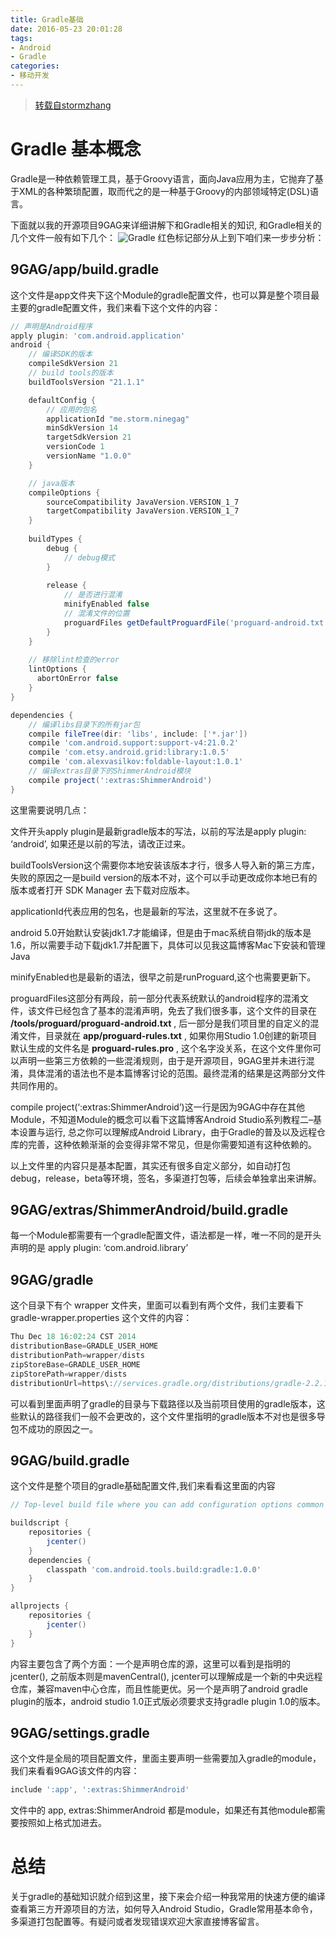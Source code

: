 ```yaml
---
title: Gradle基础
date: 2016-05-23 20:01:28
tags:
- Android
- Gradle
categories:
- 移动开发
---
```


> [转载自stormzhang](http://stormzhang.com/devtools/2014/12/18/android-studio-tutorial4/)


# Gradle 基本概念

Gradle是一种依赖管理工具，基于Groovy语言，面向Java应用为主，它抛弃了基于XML的各种繁琐配置，取而代之的是一种基于Groovy的内部领域特定(DSL)语言。

下面就以我的开源项目9GAG来详细讲解下和Gradle相关的知识, 和Gradle相关的几个文件一般有如下几个：
![Gradle](http://7xruee.com1.z0.glb.clouddn.com/gradle1.png)
红色标记部分从上到下咱们来一步步分析：
<!--more-->
## 9GAG/app/build.gradle
这个文件是app文件夹下这个Module的gradle配置文件，也可以算是整个项目最主要的gradle配置文件，我们来看下这个文件的内容：

```gradle
// 声明是Android程序
apply plugin: 'com.android.application'
android {
    // 编译SDK的版本
    compileSdkVersion 21
    // build tools的版本
    buildToolsVersion "21.1.1"

    defaultConfig {
    	// 应用的包名
        applicationId "me.storm.ninegag"
        minSdkVersion 14
        targetSdkVersion 21
        versionCode 1
        versionName "1.0.0"
    }

    // java版本
    compileOptions {
        sourceCompatibility JavaVersion.VERSION_1_7
        targetCompatibility JavaVersion.VERSION_1_7
    }
    
    buildTypes {
        debug {
            // debug模式
        }
        
        release {
            // 是否进行混淆
            minifyEnabled false
            // 混淆文件的位置
            proguardFiles getDefaultProguardFile('proguard-android.txt'), 'proguard-rules.txt'
        }
    }
    
    // 移除lint检查的error
    lintOptions {
      abortOnError false
    }
}

dependencies {
    // 编译libs目录下的所有jar包
    compile fileTree(dir: 'libs', include: ['*.jar'])
    compile 'com.android.support:support-v4:21.0.2'
    compile 'com.etsy.android.grid:library:1.0.5'
    compile 'com.alexvasilkov:foldable-layout:1.0.1'
    // 编译extras目录下的ShimmerAndroid模块
    compile project(':extras:ShimmerAndroid')
}
```
这里需要说明几点：

文件开头apply plugin是最新gradle版本的写法，以前的写法是apply plugin: ‘android’, 如果还是以前的写法，请改正过来。

buildToolsVersion这个需要你本地安装该版本才行，很多人导入新的第三方库，失败的原因之一是build version的版本不对，这个可以手动更改成你本地已有的版本或者打开 SDK Manager 去下载对应版本。

applicationId代表应用的包名，也是最新的写法，这里就不在多说了。

android 5.0开始默认安装jdk1.7才能编译，但是由于mac系统自带jdk的版本是1.6，所以需要手动下载jdk1.7并配置下，具体可以见我这篇博客Mac下安装和管理Java

minifyEnabled也是最新的语法，很早之前是runProguard,这个也需要更新下。

proguardFiles这部分有两段，前一部分代表系统默认的android程序的混淆文件，该文件已经包含了基本的混淆声明，免去了我们很多事，这个文件的目录在 **/tools/proguard/proguard-android.txt** , 后一部分是我们项目里的自定义的混淆文件，目录就在 **app/proguard-rules.txt** , 如果你用Studio 1.0创建的新项目默认生成的文件名是 **proguard-rules.pro** , 这个名字没关系，在这个文件里你可以声明一些第三方依赖的一些混淆规则，由于是开源项目，9GAG里并未进行混淆，具体混淆的语法也不是本篇博客讨论的范围。最终混淆的结果是这两部分文件共同作用的。

compile project(‘:extras:ShimmerAndroid’)这一行是因为9GAG中存在其他Module，不知道Module的概念可以看下这篇博客Android Studio系列教程二–基本设置与运行, 总之你可以理解成Android Library，由于Gradle的普及以及远程仓库的完善，这种依赖渐渐的会变得非常不常见，但是你需要知道有这种依赖的。

以上文件里的内容只是基本配置，其实还有很多自定义部分，如自动打包debug，release，beta等环境，签名，多渠道打包等，后续会单独拿出来讲解。

## 9GAG/extras/ShimmerAndroid/build.gradle
每一个Module都需要有一个gradle配置文件，语法都是一样，唯一不同的是开头声明的是 apply plugin: ‘com.android.library’

## 9GAG/gradle
这个目录下有个 wrapper 文件夹，里面可以看到有两个文件，我们主要看下 gradle-wrapper.properties 这个文件的内容：

```gradle
Thu Dec 18 16:02:24 CST 2014
distributionBase=GRADLE_USER_HOME
distributionPath=wrapper/dists
zipStoreBase=GRADLE_USER_HOME
zipStorePath=wrapper/dists
distributionUrl=https\://services.gradle.org/distributions/gradle-2.2.1-all.zip
```
可以看到里面声明了gradle的目录与下载路径以及当前项目使用的gradle版本，这些默认的路径我们一般不会更改的，这个文件里指明的gradle版本不对也是很多导包不成功的原因之一。

## 9GAG/build.gradle
这个文件是整个项目的gradle基础配置文件,我们来看看这里面的内容
```gradle
// Top-level build file where you can add configuration options common to all sub-projects/modules.

buildscript {
    repositories {
        jcenter()
    }
    dependencies {
        classpath 'com.android.tools.build:gradle:1.0.0'
    }
}

allprojects {
    repositories {
        jcenter()
    }
}
```
内容主要包含了两个方面：一个是声明仓库的源，这里可以看到是指明的jcenter(), 之前版本则是mavenCentral(), jcenter可以理解成是一个新的中央远程仓库，兼容maven中心仓库，而且性能更优。另一个是声明了android gradle plugin的版本，android studio 1.0正式版必须要求支持gradle plugin 1.0的版本。

## 9GAG/settings.gradle
这个文件是全局的项目配置文件，里面主要声明一些需要加入gradle的module，我们来看看9GAG该文件的内容：
```gradle
include ':app', ':extras:ShimmerAndroid'
```
文件中的 app, extras:ShimmerAndroid 都是module，如果还有其他module都需要按照如上格式加进去。

# 总结
关于gradle的基础知识就介绍到这里，接下来会介绍一种我常用的快速方便的编译查看第三方开源项目的方法，如何导入Android Studio，Gradle常用基本命令，多渠道打包配置等。有疑问或者发现错误欢迎大家直接博客留言。